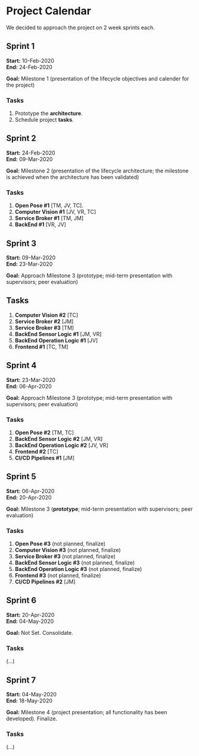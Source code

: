 
# Project Calendar

We decided to approach the project on 2 week sprints each.

## Sprint 1

**Start:** 10-Feb-2020  
**End:** 24-Feb-2020

**Goal:** Milestone 1 (presentation of the lifecycle objectives and calender for the project)

### Tasks

1. Prototype the **architecture**.
2. Schedule project **tasks**.

## Sprint 2

**Start:** 24-Feb-2020  
**End:** 09-Mar-2020

**Goal:** Milestone 2 (presentation of the lifecycle architecture; the milestone is achieved when the architecture has been validated)

### Tasks

1. **Open Pose #1** [TM, JV, TC].
2. **Computer Vision #1** [JV, VR, TC]
3. **Service Broker #1** [TM, JM]
4. **BackEnd #1** [VR, JV]

## Sprint 3

**Start:** 09-Mar-2020  
**End:** 23-Mar-2020

**Goal:** Approach Milestone 3 (prototype; mid-term presentation with supervisors; peer evaluation)

## Tasks

1. **Computer Vision #2** [TC]
2. **Service Broker #2** [JM]
3. **Service Broker #3** [TM]
3. **BackEnd Sensor Logic #1** [JM, VR]
4. **BackEnd Operation Logic #1** [JV]
5. **Frontend #1** [TC, TM]

## Sprint 4

**Start:** 23-Mar-2020  
**End:** 06-Apr-2020

**Goal:** Approach Milestone 3 (prototype; mid-term presentation with supervisors; peer evaluation)

### Tasks

1. **Open Pose #2** [TM, TC]
2. **BackEnd Sensor Logic #2** [JM, VR]
3. **BackEnd Operation Logic #2** [JV, VR]
4. **Frontend #2** [TC]
5. **CI/CD Pipelines #1** [JM]

## Sprint 5

**Start:** 06-Apr-2020  
**End:** 20-Apr-2020

**Goal:** Milestone 3 (**prototype**; mid-term presentation with supervisors; peer evaluation)

### Tasks

1. **Open Pose #3** (not planned, finalize)
2. **Computer Vision #3** (not planned, finalize)
3. **Service Broker #3** (not planned, finalize)
4. **BackEnd Sensor Logic #3** (not planned, finalize)
5. **BackEnd Operation Logic #3** (not planned, finalize)
6. **Frontend #3** (not planned, finalize)
7. **CI/CD Pipelines #2** [JM]

## Sprint 6

**Start:** 20-Apr-2020  
**End:** 04-May-2020

**Goal:** Not Set. Consolidate.

### Tasks

(...)

## Sprint 7

**Start:** 04-May-2020  
**End:** 18-May-2020

**Goal:** Milestone 4 (project presentation; all functionality has been developed). Finalize.

### Tasks

(...)
